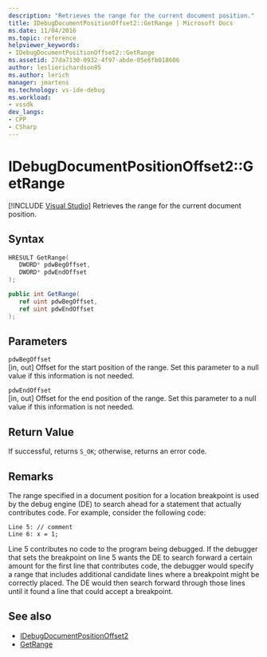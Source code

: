```yaml
---
description: "Retrieves the range for the current document position."
title: IDebugDocumentPositionOffset2::GetRange | Microsoft Docs
ms.date: 11/04/2016
ms.topic: reference
helpviewer_keywords:
- IDebugDocumentPositionOffset2::GetRange
ms.assetid: 27da7130-0932-4f97-abde-05e6fb018606
author: leslierichardson95
ms.author: lerich
manager: jmartens
ms.technology: vs-ide-debug
ms.workload:
- vssdk
dev_langs:
- CPP
- CSharp
---
```

# IDebugDocumentPositionOffset2::GetRange

 [!INCLUDE [Visual Studio](~/includes/applies-to-version/vs-not-mac.md)]
Retrieves the range for the current document position.

## Syntax

```cpp
HRESULT GetRange(
   DWORD* pdwBegOffset,
   DWORD* pdwEndOffset
);
```

```csharp
public int GetRange(
   ref uint pdwBegOffset,
   ref uint pdwEndOffset
);
```

## Parameters
`pdwBegOffset`\
[in, out] Offset for the start position of the range. Set this parameter to a null value if this information is not needed.

`pdwEndOffset`\
[in, out] Offset for the end position of the range. Set this parameter to a null value if this information is not needed.

## Return Value
 If successful, returns `S_OK`; otherwise, returns an error code.

## Remarks
 The range specified in a document position for a location breakpoint is used by the debug engine (DE) to search ahead for a statement that actually contributes code. For example, consider the following code:

```
Line 5: // comment
Line 6: x = 1;
```

 Line 5 contributes no code to the program being debugged. If the debugger that sets the breakpoint on line 5 wants the DE to search forward a certain amount for the first line that contributes code, the debugger would specify a range that includes additional candidate lines where a breakpoint might be correctly placed. The DE would then search forward through those lines until it found a line that could accept a breakpoint.

## See also
- [IDebugDocumentPositionOffset2](../../../extensibility/debugger/reference/idebugdocumentpositionoffset2.md)
- [GetRange](../../../extensibility/debugger/reference/idebugdocumentposition2-getrange.md)
